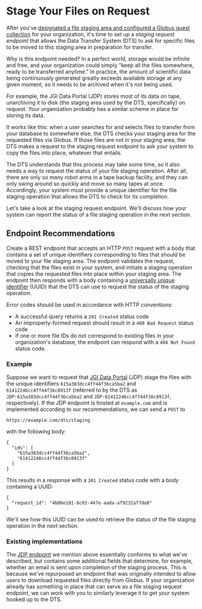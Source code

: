 # Stage Your Files on Request

After you've [designated a file staging area and configured a Globus guest
collection](staging_area.md) for your organization, it's time to set up a
_staging request endpoint_ that allows the Data Transfer System (DTS) to ask for
specific files to be moved to this staging area in preparation for transfer.

Why is this endpoint needed? In a perfect world, storage would be infinite and
free, and your organization could simply "keep all the files somewhere, ready to
be transferred anytime." In practice, the amount of scientific data being
continuously generated greatly exceeds available storage at any given moment,
so it needs to be archived when it's not being used.

For example, the JGI Data Portal (JDP) stores most of its data on tape,
unarchiving it to disk (the staging area used by the DTS, specifically) on
request. Your organization probably has a similar scheme in place for storing
its data.

It works like this: when a user searches for and selects files to transfer from
your database to somewhere else, the DTS checks your staging area for the
requested files via Globus. If those files are not in your staging area, the DTS
makes a request to the staging request endpoint to ask your system to copy the
files into place, whatever that entails.

The DTS understands that this process may take some time, so it also needs a way
to request the status of your file staging operation. After all, there are only
so many robot arms in a tape backup facility, and they can only swing around so
quickly and move so many tapes at once. Accordingly, your system must provide
a unique identifier for the file staging operation that allows the DTS to check
for its completion.

Let's take a look at the staging request endpoint. We'll discuss how your system
can report the status of a file staging operation in the next section.

## Endpoint Recommendations

Create a REST endpoint that accepts an HTTP `POST` request with a body that
contains a set of unique identifiers corresponding to files that should be moved
to your file staging area. The endpoint validates the request, checking that the
files exist in your system, and initiate a staging operation that copies the
requested files into place within your staging area. The endpoint then responds
with a body containing a [universally unique identifier](https://en.wikipedia.org/wiki/Universally_unique_identifier)
(UUID) that the DTS can use to request the status of the staging operation.

Error codes should be used in accordance with HTTP conventions:

* A successful query returns a `201 Created` status code
* An improperly-formed request should result in a `400 Bad Request` status code
* If one or more file IDs do not correspond to existing files in your
  organization's database, the endpoint can respond with a `404 Not Found`
  status code.

### Example

Suppose we want to request that [JGI Data Portal](https://data.jgi.doe.dov)
(JDP) stage the files with the unique identifiers `615a383dcc4ff44f36ca5ba2` and
`61412246cc4ff44f36c8913f` (referred to by the DTS as
`JDP:615a383dcc4ff44f36ca5ba2` and `JDP:61412246cc4ff44f36c8913f`,
respectively). If the JDP endpoint is hosted at `example.com` and is implemented
according to our recommendations, we can send a `POST` to

```
https://example.com/dts/staging
```

with the following body:

```
{
  "ids": [
    "615a383dcc4ff44f36ca5ba2",
    "61412246cc4ff44f36c8913f"
  ]
}
```

This results in a response with a `201 Created` status code with a body
containing a UUID:

```
{
  "request_id": "4b86e181-8c83-447e-aada-af9232af7da0"
}
```

We'll see how this UUID can be used to retrieve the status of the file staging
operation in the next section.

### Existing implementations

The [JDP endpoint](https://files.jgi.doe.gov/apidoc/#/POST/request_archived_files_create)
we mention above essentially conforms to what we've described, but contains some
additional fields that determine, for example, whether an email is sent upon
completion of the staging process. This is because we've repurposed an endpoint
that was originally intended to allow users to download requested files directly
from Globus. If your organization already has something in place that can serve
as a file staging request endpoint, we can work with you to similarly leverage
it to get your system hooked up to the DTS.
